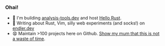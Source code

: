 ### Ohai!

* 🌊 I'm building [analysis-tools.dev](https://analysis-tools.dev/) and host [Hello Rust](https://hello-rust.show/).
* 🧦 Writing about Rust, Vim, silly web experiments (and socks!) on [endler.dev](https://endler.dev/)
* 😧 Maintain >100 projects here on Github. [Show my mum that this is not a waste of time](https://github.com/sponsors/mre/). 
